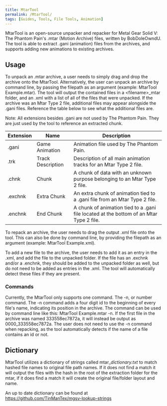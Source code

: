 ```yaml
---
title: MtarTool
permalink: /MtarTool/
tags: [Guides, Tools, File Tools, Animation]
---
```


MtarTool is an open-source unpacker and repacker for Metal Gear Solid V:
The Phantom Pain's .mtar (Motion Archive) files, written by
BobDoleOwndU. The tool is able to extract .gani (animation) files from
the archives, and supports adding new animations to existing archives.

## Usage

To unpack an .mtar archive, a user needs to simply drag and drop the
archive onto the MtarTool. Alternatively, the user can unpack an archive
by command line, by passing the filepath as an argument (example:
MtarTool Example.mtar). The tool will output the contained files in a
\<filename\>\_mtar folder, and an .xml with a list of all of the files
that were unpacked. If the archive was an Mtar Type 2 file, additional
files may appear alongside the .gani files. Reference the table below to
see what the additional files are.

Note: All extensions besides .gani are not used by The Phantom Pain.
They are just used by the tool to reference an extracted chunk.

| Extension | Name              | Description                                                                             |
| --------- | ----------------- | --------------------------------------------------------------------------------------- |
| .gani     | Game Animation    | Animation file used by The Phantom Pain.                                                |
| .trk      | Track Description | Description of all main animation tracks for an Mtar Type 2 file.                       |
| .chnk     | Chunk             | A chunk of data with an unknown purpose belonging to an Mtar Type 2 file.               |
| .exchnk   | Extra Chunk       | An extra chunk of animation tied to a .gani file from an Mtar Type 2 file.              |
| .enchnk   | End Chunk         | A chunk of animation tied to a .gani file located at the bottom of an Mtar Type 2 file. |

To repack an archive, the user needs to drag the output .xml file onto
the tool. This can also be done by command line, by providing the
filepath as an argument (example: MtarTool Example.xml).

To add a new file to the archive, the user needs to add it as an entry
in the .xml, and add the file to the unpacked folder. If the file has an
.exchnk and/or a .enchnk, they should be added to the unpacked folder as
well, but do not need to be added as entries in the .xml. The tool will
automatically detect these files if they are present.

### Commands

Currently, the MtarTool only supports one command. The -n, or number
command. The -n command adds a four digit id to the beginning of every
file's name, indicating its position in the archive. The command can be
used by command line like this: MtarTool Example.mtar -n. If the first
file in the archive was named 333558ec7872a, it will instead be output
as 0000_333558ec7872a. The user does not need to use the -n command
when repacking, as the tool automatically detects if the name of a file
contains an id or not.

## Dictionary

MtarTool utilizes a dictionary of strings called mtar_*dictionary.txt*
to match hashed file names to original file path names. If it does not
find a match it will output the files with the hash in the root of the
extraction folder for the mtar, if it does find a match it will create
the original file/folder layout and name.

An up to date dictionary can be found at
<https://github.com/TinManTex/mgsv-lookup-strings>

